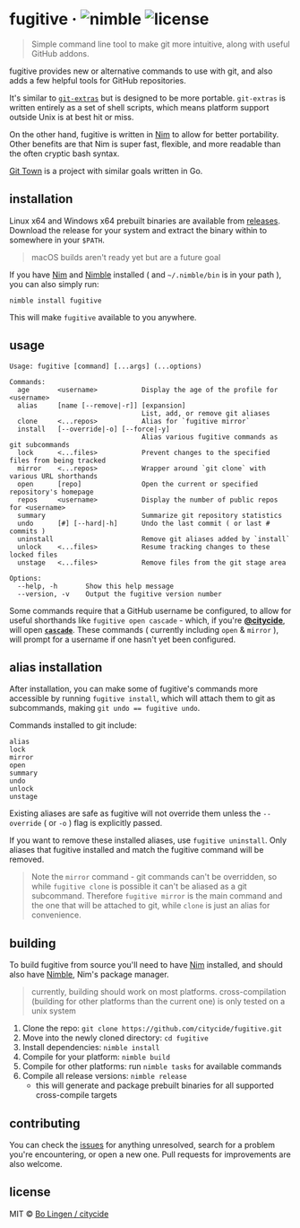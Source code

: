 # fugitive &middot; ![nimble](https://img.shields.io/badge/available%20on-nimble-yellow.svg?style=flat-square) ![license](https://img.shields.io/github/license/citycide/fugitive.svg?style=flat-square)

> Simple command line tool to make git more intuitive, along with useful GitHub addons.

fugitive provides new or alternative commands to use with git, and also
adds a few helpful tools for GitHub repositories.

It's similar to [`git-extras`][gitextras] but is designed to be more
portable. `git-extras` is written entirely as a set of shell scripts,
which means platform support outside Unix is at best hit or miss.

On the other hand, fugitive is written in [Nim][nim] to allow for better
portability. Other benefits are that Nim is super fast, flexible, and more
readable than the often cryptic bash syntax.

[Git Town][gittown] is a project with similar goals written in Go.

## installation

Linux x64 and Windows x64 prebuilt binaries are available from
[releases](https://github.com/citycide/fugitive/releases). Download the release
for your system and extract the binary within to somewhere in your `$PATH`.

> macOS builds aren't ready yet but are a future goal

If you have [Nim][nim] and [Nimble][nimble] installed
( and `~/.nimble/bin` is in your path ), you can also simply run:

```shell
nimble install fugitive
```

This will make `fugitive` available to you anywhere.

## usage

```shell
Usage: fugitive [command] [...args] (...options)

Commands:
  age       <username>           Display the age of the profile for <username>
  alias     [name [--remove|-r]] [expansion]
                                 List, add, or remove git aliases
  clone     <...repos>           Alias for `fugitive mirror`
  install   [--override|-o] [--force|-y]
                                 Alias various fugitive commands as git subcommands
  lock      <...files>           Prevent changes to the specified files from being tracked
  mirror    <...repos>           Wrapper around `git clone` with various URL shorthands
  open      [repo]               Open the current or specified repository's homepage
  repos     <username>           Display the number of public repos for <username>
  summary                        Summarize git repository statistics
  undo      [#] [--hard|-h]      Undo the last commit ( or last # commits )
  uninstall                      Remove git aliases added by `install`
  unlock    <...files>           Resume tracking changes to these locked files
  unstage   <...files>           Remove files from the git stage area

Options:
  --help, -h       Show this help message
  --version, -v    Output the fugitive version number
```

Some commands require that a GitHub username be configured, to allow
for useful shorthands like `fugitive open cascade` - which, if you're
**[@citycide](https://github.com/citycide)**, will open **[`cascade`](https://github.com/citycide/cascade)**.
These commands ( currently including `open` & `mirror` ), will prompt
for a username if one hasn't yet been configured.

## alias installation

After installation, you can make some of fugitive's commands more
accessible by running `fugitive install`, which will attach them
to git as subcommands, making `git undo == fugitive undo`.

Commands installed to git include:

```
alias
lock
mirror
open
summary
undo
unlock
unstage
```

Existing aliases are safe as fugitive will not override them unless
the `--override` ( or `-o` ) flag is explicitly passed.

If you want to remove these installed aliases, use `fugitive uninstall`.
Only aliases that fugitive installed and match the fugitive command will
be removed.

> Note the `mirror` command - git commands can't be overridden, so while
`fugitive clone` is possible it can't be aliased as a git subcommand.
Therefore `fugitive mirror` is the main command and the one that will
be attached to git, while `clone` is just an alias for convenience.

## building

To build fugitive from source you'll need to have [Nim][nim] installed,
and should also have [Nimble][nimble], Nim's package manager.

> currently, building should work on most platforms. cross-compilation
(building for other platforms than the current one) is only tested on
a unix system

1. Clone the repo: `git clone https://github.com/citycide/fugitive.git`
2. Move into the newly cloned directory: `cd fugitive`
3. Install dependencies: `nimble install`
4. Compile for your platform: `nimble build`
5. Compile for other platforms: run `nimble tasks` for available commands
6. Compile all release versions: `nimble release`
   - this will generate and package prebuilt binaries for all supported
     cross-compile targets

## contributing

You can check the [issues](https://github.com/citycide/fugitive/issues) for
anything unresolved, search for a problem you're encountering, or open a new
one. Pull requests for improvements are also welcome.

## license

MIT © [Bo Lingen / citycide](https://github.com/citycide)

[gitextras]: https://github.com/tj/git-extras
[nim]: https://nim-lang.org
[nimble]: https://github.com/nim-lang/nimble
[gittown]: https://github.com/Originate/git-town
